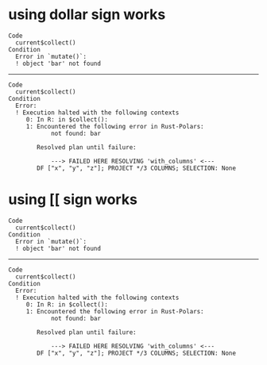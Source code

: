 # using dollar sign works

    Code
      current$collect()
    Condition
      Error in `mutate()`:
      ! object 'bar' not found

---

    Code
      current$collect()
    Condition
      Error:
      ! Execution halted with the following contexts
         0: In R: in $collect():
         1: Encountered the following error in Rust-Polars:
            	not found: bar
      
            Resolved plan until failure:
      
            	---> FAILED HERE RESOLVING 'with_columns' <---
            DF ["x", "y", "z"]; PROJECT */3 COLUMNS; SELECTION: None

# using [[ sign works

    Code
      current$collect()
    Condition
      Error in `mutate()`:
      ! object 'bar' not found

---

    Code
      current$collect()
    Condition
      Error:
      ! Execution halted with the following contexts
         0: In R: in $collect():
         1: Encountered the following error in Rust-Polars:
            	not found: bar
      
            Resolved plan until failure:
      
            	---> FAILED HERE RESOLVING 'with_columns' <---
            DF ["x", "y", "z"]; PROJECT */3 COLUMNS; SELECTION: None

